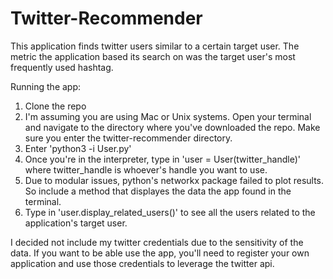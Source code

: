 # Twitter-Recommender
This application finds twitter users similar to a certain target user. The metric the application based its search on was the target user's most frequently used hashtag. 


Running the app:

1. Clone the repo
2. I'm assuming you are using Mac or Unix systems. Open your terminal and navigate to the directory where you've downloaded the repo. Make sure you enter the twitter-recommender directory.
3. Enter 'python3 -i User.py'
4. Once you're in the interpreter, type in 'user = User(twitter_handle)' where twitter_handle is whoever's handle you want to use.
5. Due to modular issues, python's networkx package failed to plot results. So include a method that displayes the data the app found in the terminal.
6. Type in 'user.display_related_users()' to see all the users related to the application's target user.

I decided not include my twitter credentials due to the sensitivity of the data. If you want to be able use the app, you'll need to register your own application and use those credentials to leverage the twitter api.
